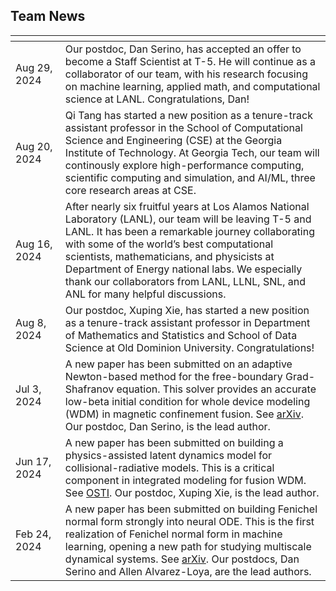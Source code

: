 ## Team News

<img width=280px, style="margin:-10px"> | |
------------ | -----------------------------------------------------------------
Aug 29, 2024 | Our postdoc, Dan Serino, has accepted an offer to become a Staff Scientist at T-5. He will continue as a collaborator of our team, with his research focusing on machine learning, applied math, and computational science at LANL. Congratulations, Dan!
Aug 20, 2024 | Qi Tang has started a new position as a tenure-track assistant professor in the School of Computational Science and Engineering (CSE) at the Georgia Institute of Technology. At Georgia Tech, our team will continously explore high-performance computing, scientific computing and simulation, and AI/ML, three core research areas at CSE.
Aug 16, 2024  | After nearly six fruitful years at Los Alamos National Laboratory (LANL), our team will be leaving T-5 and LANL. It has been a remarkable journey collaborating with some of the world’s best computational scientists, mathematicians, and physicists at Department of Energy national labs. We especially thank our collaborators from LANL, LLNL, SNL, and ANL for many helpful discussions.
Aug 8, 2024 | Our postdoc, Xuping Xie, has started a new position as a tenure-track assistant professor in Department of Mathematics and Statistics and School of Data Science at Old Dominion University. Congratulations!
Jul 3, 2024 | A new paper has been submitted on an adaptive Newton-based method for the free-boundary Grad-Shafranov equation. This solver provides an accurate low-beta initial condition for whole device modeling (WDM) in magnetic confinement fusion. See [arXiv](https://arxiv.org/abs/2407.03499). Our postdoc, Dan Serino, is the lead author.
Jun 17, 2024 | A new paper has been submitted on building a physics-assisted latent dynamics model for collisional-radiative models. This is a critical component in integrated modeling for fusion WDM. See [OSTI](https://www.osti.gov/biblio/2377685/). Our postdoc, Xuping Xie, is the lead author.
Feb 24, 2024 | A new paper has been submitted  on building Fenichel normal form strongly into neural ODE. This is the first realization of Fenichel normal form in machine learning, opening a new path for studying multiscale dynamical systems. See [arXiv](https://arxiv.org/abs/2402.15839).  Our postdocs, Dan Serino and Allen Alvarez-Loya, are the lead authors.
